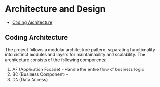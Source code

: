 # Architecture and Design
- [Coding Architecture](#coding-architecture)

## Coding Architecture
The project follows a modular architecture pattern, separating functionality into distinct modules and layers for maintainability and scalability. The architecture consists of the following components:
1. AF (Application Facade) - Handle the entire flow of business logic
2. BC (Business Component) - 
3. DA (Data Access)
